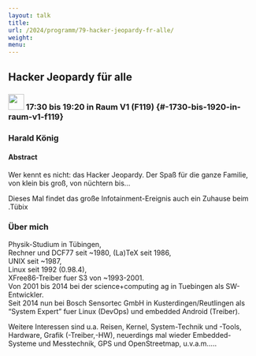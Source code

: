 ```yaml
---
layout: talk
title:
url: /2024/programm/79-hacker-jeopardy-fr-alle/
weight:
menu:
---
```

## Hacker Jeopardy für alle

### <img height = "32" src="../../../images/workshop.svg"> 17:30 bis 19:20 in Raum V1 (F119) {#-1730-bis-1920-in-raum-v1-f119}

### Harald König

#### Abstract

Wer kennt es nicht: das Hacker Jeopardy. Der Spaß für die ganze Familie, von klein bis groß, von nüchtern bis...  

Dieses Mal findet das große Infotainment-Ereignis auch ein Zuhause beim .Tübix

### Über mich

Physik-Studium in Tübingen,  
Rechner und DCF77 seit ~1980, (La)TeX seit 1986,  
UNIX seit ~1987,  
Linux seit 1992 (0.98.4),  
XFree86-Treiber fuer S3 von ~1993-2001.  
Von 2001 bis 2014 bei der science+computing ag in Tuebingen als SW-Entwickler.  
Seit 2014 nun bei Bosch Sensortec GmbH in Kusterdingen/Reutlingen als “System Expert” fuer Linux (DevOps) und embedded Android (Treiber).

Weitere Interessen sind u.a. Reisen, Kernel, System-Technik und -Tools, Hardware, Grafik (-Treiber,-HW), neuerdings mal wieder Embedded-Systeme und Messtechnik, GPS und OpenStreetmap, u.v.a.m…..

